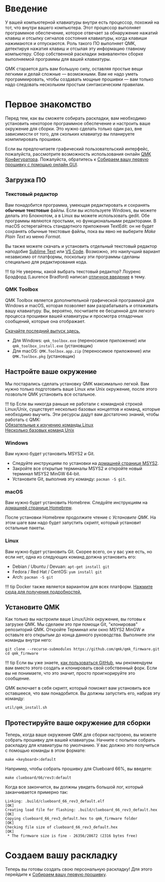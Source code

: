 # Введение

У вашей компьютерной клавиатуры внутри есть процессор, похожий на тот, что внутри вашего компьютера. Этот процессор выполняет программное обеспечение, которое отвечает за обнаружение нажатий клавиш и отсылку сигналов состояния клавиатуры, когда клавиши нажимаются и отпускаются. Роль такого ПО выполняет QMK, детектируя нажатия клавиш и отсылая эту информацию главному компьютеру. Сбор собственной раскладки эквивалентен сборке выполняемой программы для вашей клавиатуры.

QMK старается дать вам большую силу, оставляя простые вещи легкими и делай сложные — возможными. Вам не надо уметь программировать, чтобы создавать мощные прошивки — вам только надо следовать нескольким простым синтаксическим правилам.

# Первое знакомство

Перед тем, как вы сможете собирать раскладки, вам необходимо установить некоторое программное обеспечение и настроить ваше окружение для сборки. Это нужно сделать только один раз, вне зависимости от того, для скольких клавиатур вы планируете компилировать прошивки.

Если вы предпочитаете графический пользовательский интерфейс, пожалуйста, рассмотрите возможность использования онлайн [QMK Конфигуратора](https://config.qmk.fm). Пожалуйста, обратитесь к [Собираем вашу первую прошивку с помощью онлайн GUI](tutorial_building_firmware_configurator.md). 


## Загрузка ПО

### Текстовый редактор

Вам понадобится программа, умеющая редактировать и сохранять **обычные текстовые** файлы. Если вы используете Windows, вы можете делать это Блокнотом, а в Linux вы можете использовать gedit. Обе программы являются простыми, но функциональными редакторами. В macOS остерегайтесь стандартного приложения TextEdit: он не будет сохранять обычные текстовые файлы, пока вы явно не выберите _Make Plain Text_ из меню _Format_.

Вы также можете скачать и установить отдельный текстовый редактор наподобие [Sublime Text](https://www.sublimetext.com/) или [VS Code](https://code.visualstudio.com/). Возможно, это наилучший вариант независимо от платформы, поскольку эти программы сделаны специально для редактирования кода.

!!! tip
    Не уверены, какой выбрать текстовый редактор? Лоуренс Брэдфорд (Laurence Bradford) написал [отличное введение](https://learntocodewith.me/programming/basics/text-editors/) в тему.

### QMK Toolbox

QMK Toolbox является дополнительной графической программой для Windows и macOS, которая позволяет вам разрабатывать и отлаживать вашу клавиатуру. Вы, вероятно, посчитаете ее бесценной для легкого процесса прошивки вашей клавиатуры и просмотра отладочных сообщений, которые она отображает.

[Скачайте последний выпуск здесь.](https://github.com/qmk/qmk_toolbox/releases/latest)

* Для Windows: `qmk_toolbox.exe` (переносимое приложение) или `qmk_toolbox_install.exe` (установщик)
* Для macOS: `QMK.Toolbox.app.zip` (переносимое приложение) или `QMK.Toolbox.pkg` (установщик)

## Настройте ваше окружение

Мы постарались сделать установку QMK максимально легкой. Вам нужно только подготовить ваше Linux или Unix окружение, после этого позвольте QMK установить все остальное.

!!! tip
    Если вы никогда раньше не работали с командной строкой Linux/Unix, существует несколько базовых концептов и команд, которые необходимо выучить. Эти ресурсы дадут вам достаточно знаний, чтобы работать с QMK:<br>
[Обязательные к изучению команды Linux](https://www.guru99.com/must-know-linux-commands.html)<br>
[Несколько базовых команд Unix](https://www.tjhsst.edu/~dhyatt/superap/unixcmd.html)

### Windows

Вам нужно будет установить MSYS2 и Git.

* Следуйте инструкциям по установки на [домашней странице MSYS2](https://www.msys2.org).
* Закройте все открытые терминалы MSYS2 и откройте новый терминал MSYS2 MinGW 64-bit.
* Установите Git, выполнив эту команду: `pacman -S git`.

### macOS

Вам нужно будет установить Homebrew. Следуйте инструкциям на [домашней странице Homebrew](https://brew.sh).

После установки Homebrew продолжите чтение с _Установите QMK_. На этом шаге вам надо будет запустить скрипт, который установит остальные пакеты.

### Linux

Вам нужно будет установить Git. Скорее всего, он у вас уже есть, но если нет, одна из следующих команд должна установить его:

* Debian / Ubuntu / Devuan: `apt-get install git`
* Fedora / Red Hat / CentOS: `yum install git`
* Arch: `pacman -S git`

!!! tip
    Docker также является вариантом для всех платформ. [Нажмите сюда для получения подробностей.](tutorial_getting_started.md#docker)

## Установите QMK

Как только вы настроили ваше Linux/Unix окружение, вы готовы к загрузке QMK. Мы сделаем это при помощи Git, "клонировав" репозиторий QMK. Откройте Терминал или окно MSYS2 MinGW и оставьте его открытым до конца данного руководства. Выполните эти команды внутри него:

```shell
git clone --recurse-submodules https://github.com/qmk/qmk_firmware.git
cd qmk_firmware
```

!!! tip
    Если вы уже знаете, [как пользоваться GitHub](getting_started_github.md), мы рекомендуем вам вместо этого создать и клонировать свой собственный форк. Если вы не понимаете, что это значит, просто проигнорируйте это сообщение.

QMK включает в себя скрипт, который поможет вам установить все оставшееся, что вам понадобится. Вы должны запустить его, набрав эту команду:

    util/qmk_install.sh

## Протестируйте ваше окружение для сборки

Теперь, когда ваше окружение QMK для сборки настроено, вы можете собрать прошивку для вашей клавиатуры. Начните с попытки собрать раскладку для клавиатуры по умолчанию. У вас должно это получиться с помощью команды в этом формате:

    make <keyboard>:default

Например, чтобы собрать прошивку для Clueboard 66%, вы введете:

    make clueboard/66/rev3:default

Когда все закончится, вы должны увидеть большой лог, который заканчивается примерно так:

```
Linking: .build/clueboard_66_rev3_default.elf                                                       [OK]
Creating load file for flashing: .build/clueboard_66_rev3_default.hex                               [OK]
Copying clueboard_66_rev3_default.hex to qmk_firmware folder                                        [OK]
Checking file size of clueboard_66_rev3_default.hex                                                 [OK]
 * The firmware size is fine - 26356/28672 (2316 bytes free)
```

# Создаем вашу раскладку

Теперь вы готовы создать свою персональную раскладку! Для этого перейдите к [Собираем вашу первую прошивку](tutorial_building_firmware.md).
